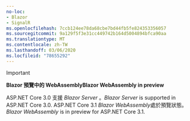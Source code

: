 ```yaml
---
no-loc:
- Blazor
- SignalR
ms.openlocfilehash: 7ccb124ee78da68cbe7bd44fb5fe824353356057
ms.sourcegitcommit: 9a129f5f3e31cc449742b164d5004894bfca90aa
ms.translationtype: MT
ms.contentlocale: zh-TW
ms.lasthandoff: 03/06/2020
ms.locfileid: "78655292"
---
```

> [!IMPORTANT]
> <span data-ttu-id="89c59-101">**Blazor 預覽中的 WebAssembly**</span><span class="sxs-lookup"><span data-stu-id="89c59-101">**Blazor WebAssembly in preview**</span></span>
>
> <span data-ttu-id="89c59-102">ASP.NET Core 3.0 支援 *Blazor Server* 。</span><span class="sxs-lookup"><span data-stu-id="89c59-102">*Blazor Server* is supported in ASP.NET Core 3.0.</span></span> <span data-ttu-id="89c59-103">ASP.NET Core 3.1 *Blazor WebAssembly*處於預覽狀態。</span><span class="sxs-lookup"><span data-stu-id="89c59-103">*Blazor WebAssembly* is in preview for ASP.NET Core 3.1.</span></span>
